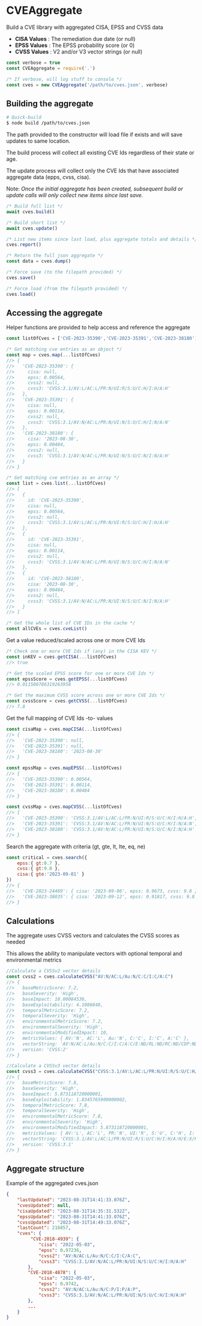 # CVEAggregate
Build a CVE library with aggregated CISA, EPSS and CVSS data

- **CISA Values** : The remediation due date (or null)
- **EPSS Values** : The EPSS probability score (or 0)
- **CVSS Values** : V2 and/or V3 vector strings (or null)

```js
const verbose = true
const CVEAggregate = require('.')

/* If verbose, will log stuff to console */
const cves = new CVEAggregate('/path/to/cves.json', verbose)
```

## Building the aggregate

```sh
# Quick-build
$ node build /path/to/cves.json
```

The path provided to the constructor will load file if exists and will save updates to same location.

The build process will collect all existing CVE Ids regardless of their state or age.

The update process will collect only the CVE Ids that have associated aggregate data (epps, cvss, cisa).

Note: *Once the initial aggregate has been created, subsequent build or update calls will only collect new items since last save.*

```js
/* Build full list */
await cves.build()

/* Build short list */
await cves.update()

/* List new items since last load, plus aggregate totals and details */
cves.report() 

/* Return the full json aggregate */
const data = cves.dump()     

/* Force save (to the filepath provided) */
cves.save()

/* Force load (from the filepath provided) */
cves.load()
```

## Accessing the aggregate

Helper functions are provided to help access and reference the aggregate

```js
const listOfCves = ['CVE-2023-35390','CVE-2023-35391','CVE-2023-38180']

/* Get matching cve entries as an object */
const map = cves.map(...listOfCves)
//> {
//>   'CVE-2023-35390': {
//>     cisa: null,
//>     epss: 0.00564,
//>     cvss2: null,
//>     cvss3: 'CVSS:3.1/AV:L/AC:L/PR:N/UI:R/S:U/C:H/I:H/A:H'
//>   },
//>   'CVE-2023-35391': {
//>     cisa: null,
//>     epss: 0.00114,
//>     cvss2: null,
//>     cvss3: 'CVSS:3.1/AV:N/AC:L/PR:N/UI:N/S:U/C:H/I:N/A:N'
//>   },
//>   'CVE-2023-38180': {
//>     cisa: '2023-08-30',
//>     epss: 0.00484,
//>     cvss2: null,
//>     cvss3: 'CVSS:3.1/AV:N/AC:L/PR:N/UI:N/S:U/C:N/I:N/A:H'
//>   }
//> }

/* Get matching cve entries as an array */
const list = cves.list(...listOfCves)
//> [
//>   {
//>     id: 'CVE-2023-35390',
//>     cisa: null,
//>     epss: 0.00564,
//>     cvss2: null,
//>     cvss3: 'CVSS:3.1/AV:L/AC:L/PR:N/UI:R/S:U/C:H/I:H/A:H'
//>   },
//>   {
//>     id: 'CVE-2023-35391',
//>     cisa: null,
//>     epss: 0.00114,
//>     cvss2: null,
//>     cvss3: 'CVSS:3.1/AV:N/AC:L/PR:N/UI:N/S:U/C:H/I:N/A:N'
//>   },
//>   {
//>     id: 'CVE-2023-38180',
//>     cisa: '2023-08-30',
//>     epss: 0.00484,
//>     cvss2: null,
//>     cvss3: 'CVSS:3.1/AV:N/AC:L/PR:N/UI:N/S:U/C:N/I:N/A:H'
//>   }
//> ]

/* Get the whole list of CVE IDs in the cache */
const allCVEs = cves.cveList()
```

Get a value reduced/scaled across one or more CVE Ids

```js
/* Check one or more CVE Ids if (any) in the CISA KEV */
const inKEV = cves.getCISA(...listOfCves)   
//> true

/* Get the scaled EPSS score for one or more CVE Ids */
const epssScore = cves.getEPSS(...listOfCves)    
//> 0.011580786319263958

/* Get the maximum CVSS score across one or more CVE Ids */
const cvssScore = cves.getCVSS(...listOfCves)
//> 7.8
```

Get the full mapping of CVE Ids -to- values

```js
const cisaMap = cves.mapCISA(...listOfCves) 
//> { 
//>   'CVE-2023-35390': null, 
//>   'CVE-2023-35391': null, 
//>   'CVE-2023-38180': '2023-08-30' 
//> }

const epssMap = cves.mapEPSS(...listOfCves)
//> { 
//>   'CVE-2023-35390': 0.00564, 
//>   'CVE-2023-35391': 0.00114, 
//>   'CVE-2023-38180': 0.00484 
//> }

const cvssMap = cves.mapCVSS(...listOfCves)
//> {
//>   'CVE-2023-35390': 'CVSS:3.1/AV:L/AC:L/PR:N/UI:R/S:U/C:H/I:H/A:H',
//>   'CVE-2023-35391': 'CVSS:3.1/AV:N/AC:L/PR:N/UI:N/S:U/C:H/I:N/A:N',
//>   'CVE-2023-38180': 'CVSS:3.1/AV:N/AC:L/PR:N/UI:N/S:U/C:N/I:N/A:H'
//> }
```

Search the aggregate with criteria (gt, gte, lt, lte, eq, ne)

```js
const critical = cves.search({ 
    epss:{ gt:0.7 }, 
    cvss:{ gt:9.0 },
    cisa:{ gte:'2023-09-01' }
})
//> {
//>   'CVE-2023-24489': { cisa: '2023-09-06', epss: 0.9673, cvss: 9.8 },
//>   'CVE-2023-38035': { cisa: '2023-09-12', epss: 0.91817, cvss: 9.8 }
//> }
```


## Calculations

The aggregate uses CVSS vectors and calculates the CVSS scores as needed

This allows the ability to manipulate vectors with optional temporal and environmental metrics 

```js
//Calculate a CVSSv2 vector details
const cvss2 = cves.calculateCVSS("AV:N/AC:L/Au:N/C:C/I:C/A:C")
//> {
//>   baseMetricScore: 7.2,
//>   baseSeverity: 'High',
//>   baseImpact: 10.00084536,
//>   baseExploitability: 4.1086848,
//>   temporalMetricScore: 7.2,
//>   temporalSeverity: 'High',
//>   environmentalMetricScore: 7.2,
//>   environmentalSeverity: 'High',
//>   environmentalModifiedImpact: 10,
//>   metricValues: { AV:'N', AC:'L', Au:'N', C:'C', I:'C', A:'C' },
//>   vectorString: 'AV:N/AC:L/Au:N/C:C/I:C/A:C/E:ND/RL:ND/RC:ND/CDP:ND/TD:ND/CR:ND/IR:ND/AR:ND',
//>   version: 'CVSS:2'
//> }

//Calculate a CVSSv3 vector details
const cvss3 = cves.calculateCVSS("CVSS:3.1/AV:L/AC:L/PR:N/UI:R/S:U/C:H/I:H/A:H")
//> {
//>   baseMetricScore: 7.8,
//>   baseSeverity: 'High',
//>   baseImpact: 5.873118720000001,
//>   baseExploitability: 1.8345765900000002,
//>   temporalMetricScore: 7.8,
//>   temporalSeverity: 'High',
//>   environmentalMetricScore: 7.8,
//>   environmentalSeverity: 'High',
//>   environmentalModifiedImpact: 5.873118720000001,
//>   metricValues: { AV:'L', AC:'L', PR:'N', UI:'R', S:'U', C:'H', I:'H', A:'H' },
//>   vectorString: 'CVSS:3.1/AV:L/AC:L/PR:N/UI:R/S:U/C:H/I:H/A:H/E:X/RL:X/RC:X/CR:X/IR:X/AR:X/MAV:X/MAC:X/MPR:X/MUI:X/MS:X/MC:X/MI:X/MA:X',
//>   version: 'CVSS:3.1'
//> }
```

## Aggregate structure

Example of the aggregated cves.json

```json
{
    "lastUpdated": "2023-08-31T14:41:33.076Z",
    "cvesUpdated": null,
    "cisaUpdated": "2023-08-31T14:35:31.532Z",
    "epssUpdated": "2023-08-31T14:41:33.076Z",
    "cvssUpdated": "2023-08-31T14:49:33.076Z",
    "lastCount": 216857,
    "cves": {
         "CVE-2018-4939": {
            "cisa": "2022-05-03",
            "epss": 0.97236,
            "cvss2": "AV:N/AC:L/Au:N/C:C/I:C/A:C",
            "cvss3": "CVSS:3.1/AV:N/AC:L/PR:N/UI:N/S:U/C:H/I:H/A:H"
        },
        "CVE-2018-4878": {
            "cisa": "2022-05-03",
            "epss": 0.9742,
            "cvss2": "AV:N/AC:L/Au:N/C:P/I:P/A:P",
            "cvss3": "CVSS:3.1/AV:N/AC:L/PR:N/UI:N/S:U/C:H/I:H/A:H"
        },
        ...
    }
}
```
